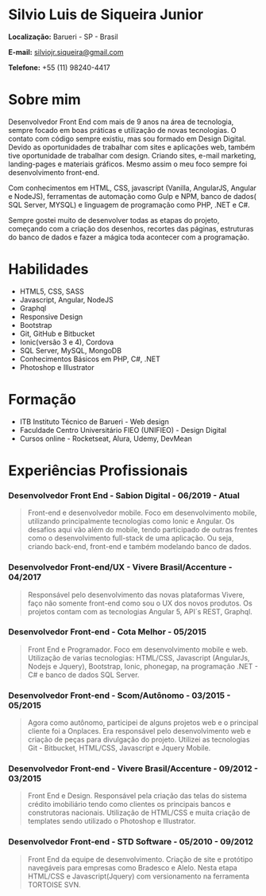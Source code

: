 # Silvio Luis de Siqueira Junior

**Localização:** Barueri - SP - Brasil

**E-mail:** silviojr.siqueira@gmail.com

**Telefone:** +55 (11) 98240-4417

# Sobre mim

Desenvolvedor Front End com mais de 9 anos na área de tecnologia, sempre focado em boas práticas e utilização de novas tecnologias. O contato com código sempre existiu, mas sou formado em Design Digital. Devido as oportunidades de trabalhar com sites e aplicações web, também tive oportunidade de trabalhar com design. Criando sites, e-mail marketing, landing-pages e materiais gráficos. Mesmo assim o meu foco sempre foi desenvolvimento front-end.

Com conhecimentos em HTML, CSS, javascript (Vanilla, AngularJS, Angular e NodeJS), ferramentas de automação como Gulp e NPM, banco de dados( SQL Server, MYSQL) e linguagem de programação como PHP, .NET e C#.

Sempre gostei muito de desenvolver todas as etapas do projeto, começando com a criação dos desenhos, recortes das páginas, estruturas do banco de dados e fazer a mágica toda acontecer com a programação.

# Habilidades

- HTML5, CSS, SASS
- Javascript, Angular, NodeJS
- Graphql
- Responsive Design
- Bootstrap
- Git, GitHub e Bitbucket
- Ionic(versão 3 e 4), Cordova
- SQL Server, MySQL, MongoDB
- Conhecimentos Básicos em PHP, C#, .NET
- Photoshop e Illustrator

# Formação

- ITB Instituto Técnico de Barueri - Web design
- Faculdade Centro Universitário FIEO (UNIFIEO) - Design Digital
- Cursos online - Rocketseat, Alura, Udemy, DevMean

# Experiências Profissionais

### Desenvolvedor Front End - Sabion Digital - 06/2019 - Atual

> Front-end e desenvolvedor mobile. Foco em desenvolvimento mobile, utilizando principalmente tecnologias como Ionic e Angular. Os desafios aqui vão além do mobile, tendo participado de outras frentes como o desenvolvimento full-stack de uma aplicação. Ou seja, criando back-end, front-end e também modelando banco de dados.

### Desenvolvedor Front-end/UX - Vivere Brasil/Accenture - 04/2017

> Responsável pelo desenvolvimento das novas plataformas Vivere, faço não somente front-end como sou o UX dos novos produtos. Os projetos contam com as tecnologias Angular 5, API´s REST, Graphql.

### Desenvolvedor Front-end - Cota Melhor - 05/2015

> Front End e Programador. Foco em desenvolvimento mobile e web. Utilização de varias tecnologias: HTML/CSS, Javascript (AngularJs, Nodejs e Jquery), Bootstrap, Ionic, phonegap, na programação .NET - C# e banco de dados SQL Server.

### Desenvolvedor Front-end - Scom/Autônomo - 03/2015 - 05/2015

> Agora como autônomo, participei de alguns projetos web e o principal cliente foi a Onplaces. Era responsável pelo desenvolvimento web e criação de peças para divulgação do projeto. Utilizei as tecnologias Git - Bitbucket, HTML/CSS, Javascript e Jquery Mobile.

### Desenvolvedor Front-end - Vivere Brasil/Accenture - 09/2012 - 03/2015

> Front End e Design. Responsável pela criação das telas do sistema crédito imobiliário tendo como clientes os principais bancos e construtoras nacionais. Utilização de HTML/CSS e muita criação de templates sendo utilizado o Photoshop e Illustrator.

### Desenvolvedor Front-end - STD Software - 05/2010 - 09/2012

> Front End da equipe de desenvolvimento. Criação de site e protótipo navegáveis para empresas como Bradesco e Alelo. Nesta etapa HTML/CSS e Javascript(Jquery) com versionamento na ferramenta TORTOISE SVN.
